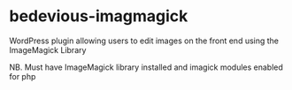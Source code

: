 # bedevious-imagmagick
WordPress plugin allowing users to edit images on the front end using the ImageMagick Library

NB. Must have ImageMagick library installed and imagick modules enabled for php
